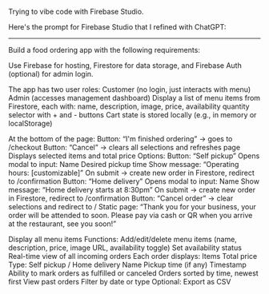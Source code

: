 Trying to vibe code with Firebase Studio.

Here's the prompt for Firebase Studio that I refined with ChatGPT:

----------------------------------------------
Build a food ordering app with the following requirements:

Use Firebase for hosting, Firestore for data storage, and Firebase Auth (optional) for admin login.

The app has two user roles:
Customer (no login, just interacts with menu)
Admin (accesses management dashboard)
Display a list of menu items from Firestore, each with:
name, description, image, price, availability
quantity selector with + and - buttons
Cart state is stored locally (e.g., in memory or localStorage)

At the bottom of the page:
Button: “I'm finished ordering” → goes to /checkout
Button: “Cancel” → clears all selections and refreshes page
Displays selected items and total price
Options:
Button: “Self pickup”
Opens modal to input:
Name
Desired pickup time
Show message: “Operating hours: [customizable]”
On submit → create new order in Firestore, redirect to /confirmation
Button: “Home delivery”
Opens modal to input:
Name
Show message: “Home delivery starts at 8:30pm”
On submit → create new order in Firestore, redirect to /confirmation
Button: “Cancel order” → clear selections and redirect to /
Static page:
“Thank you for your business, your order will be attended to soon. Please pay via cash or QR when you arrive at the restaurant, see you soon!”

Display all menu items
Functions:
Add/edit/delete menu items (name, description, price, image URL, availability toggle)
Set availability status
Real-time view of all incoming orders
Each order displays:
Items
Total price
Type: Self pickup / Home delivery
Name
Pickup time (if any)
Timestamp
Ability to mark orders as fulfilled or canceled
Orders sorted by time, newest first
View past orders
Filter by date or type
Optional: Export as CSV
